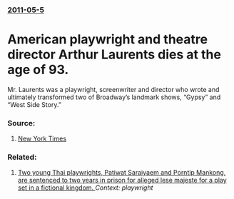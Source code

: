 ### [2011-05-5](/news/2011/05/5/index.md)

# American playwright and theatre director Arthur Laurents dies at the age of 93. 

Mr. Laurents was a playwright, screenwriter and director who wrote and ultimately transformed two of Broadway’s landmark shows, “Gypsy” and “West Side Story.”


### Source:

1. [New York Times](http://www.nytimes.com/2011/05/06/arts/arthur-laurents-playwright-and-director-dies-at-93.html?_r=1)

### Related:

1. [Two young Thai playwrights, Patiwat Saraiyaem and Porntip Mankong, are sentenced to two years in prison for alleged lese majeste for a play set in a fictional kingdom. ](/news/2015/02/23/two-young-thai-playwrights-patiwat-saraiyaem-and-porntip-mankong-are-sentenced-to-two-years-in-prison-for-alleged-lese-majeste-for-a-play.md) _Context: playwright_
